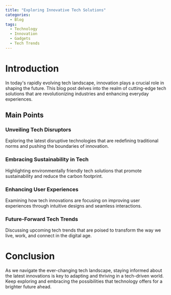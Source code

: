 ```yaml
---
title: "Exploring Innovative Tech Solutions"
categories:
  - Blog
tags:
  - Technology
  - Innovation
  - Gadgets
  - Tech Trends
---
```


# Introduction
In today's rapidly evolving tech landscape, innovation plays a crucial role in shaping the future. This blog post delves into the realm of cutting-edge tech solutions that are revolutionizing industries and enhancing everyday experiences.

## Main Points
### Unveiling Tech Disruptors
Exploring the latest disruptive technologies that are redefining traditional norms and pushing the boundaries of innovation.

### Embracing Sustainability in Tech
Highlighting environmentally friendly tech solutions that promote sustainability and reduce the carbon footprint.

### Enhancing User Experiences
Examining how tech innovations are focusing on improving user experiences through intuitive designs and seamless interactions.

### Future-Forward Tech Trends
Discussing upcoming tech trends that are poised to transform the way we live, work, and connect in the digital age.

# Conclusion
As we navigate the ever-changing tech landscape, staying informed about the latest innovations is key to adapting and thriving in a tech-driven world. Keep exploring and embracing the possibilities that technology offers for a brighter future ahead.